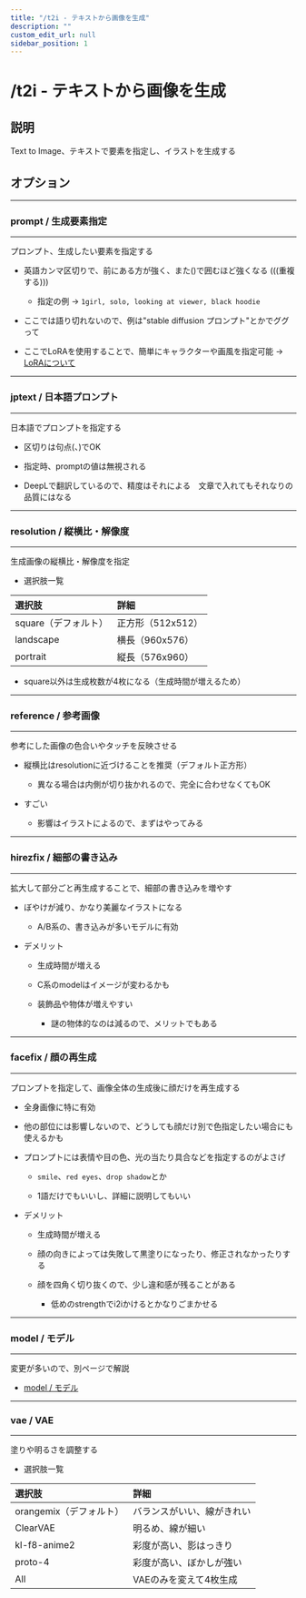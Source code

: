 ```yaml
---
title: "/t2i - テキストから画像を生成"
description: ""
custom_edit_url: null 
sidebar_position: 1
---
```


# /t2i - テキストから画像を生成

## 説明

Text to Image、テキストで要素を指定し、イラストを生成する

## オプション

---

### prompt / 生成要素指定

---

プロンプト、生成したい要素を指定する

- 英語カンマ区切りで、前にある方が強く、また()で囲むほど強くなる (((重複する)))
  - 指定の例 -> ```1girl, solo, looking at viewer, black hoodie```

- ここでは語り切れないので、例は"stable diffusion プロンプト"とかでググって

- ここでLoRAを使用することで、簡単にキャラクターや画風を指定可能 -> [LoRAについて](../lora)

---

### jptext / 日本語プロンプト

---

日本語でプロンプトを指定する

- 区切りは句点(、)でOK

- 指定時、promptの値は無視される

- DeepLで翻訳しているので、精度はそれによる　文章で入れてもそれなりの品質にはなる

---

### resolution / 縦横比・解像度

---

生成画像の縦横比・解像度を指定

- 選択肢一覧

|選択肢|詳細|
|:--|:--|
|square（デフォルト）|正方形（512x512）|
|landscape|横長（960x576）|
|portrait|縦長（576x960）|

- square以外は生成枚数が4枚になる（生成時間が増えるため）

---

### reference / 参考画像

---

参考にした画像の色合いやタッチを反映させる

- 縦横比はresolutionに近づけることを推奨（デフォルト正方形）

  - 異なる場合は内側が切り抜かれるので、完全に合わせなくてもOK

- すごい

  - 影響はイラストによるので、まずはやってみる

---

### hirezfix / 細部の書き込み

---

拡大して部分ごと再生成することで、細部の書き込みを増やす

- ぼやけが減り、かなり美麗なイラストになる

  - A/B系の、書き込みが多いモデルに有効

- デメリット

  - 生成時間が増える

  - C系のmodelはイメージが変わるかも

  - 装飾品や物体が増えやすい

    - 謎の物体的なのは減るので、メリットでもある

---

### facefix / 顔の再生成

---

プロンプトを指定して、画像全体の生成後に顔だけを再生成する

- 全身画像に特に有効

- 他の部位には影響しないので、どうしても顔だけ別で色指定したい場合にも使えるかも

- プロンプトには表情や目の色、光の当たり具合などを指定するのがよさげ

  - ```smile```、```red eyes```、```drop shadow```とか

  - 1語だけでもいいし、詳細に説明してもいい

- デメリット

  - 生成時間が増える

  - 顔の向きによっては失敗して黒塗りになったり、修正されなかったりする

  - 顔を四角く切り抜くので、少し違和感が残ることがある

    - 低めのstrengthでi2iかけるとかなりごまかせる

---

### model / モデル

---

変更が多いので、別ページで解説

- [model / モデル](../model)

---

### vae / VAE

---

塗りや明るさを調整する

- 選択肢一覧

|選択肢|詳細|
|:--|:--|
|orangemix（デフォルト）|バランスがいい、線がきれい|
|ClearVAE|明るめ、線が細い|
|kl-f8-anime2|彩度が高い、影はっきり|
|proto-4|彩度が高い、ぼかしが強い|
|All|VAEのみを変えて4枚生成|
